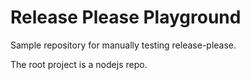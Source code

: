 # Release Please Playground

Sample repository for manually testing release-please.

The root project is a nodejs repo.

